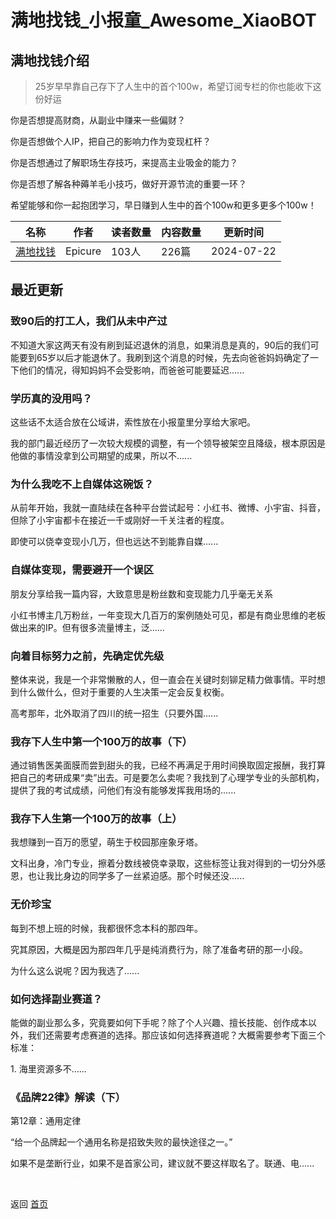 # 满地找钱_小报童_Awesome_XiaoBOT

## 满地找钱介绍
> 25岁早早靠自己存下了人生中的首个100w，希望订阅专栏的你也能收下这份好运    
    
你是否想提高财商，从副业中赚来一些偏财？    
    
你是否想做个人IP，把自己的影响力作为变现杠杆？    
    
你是否想通过了解职场生存技巧，来提高主业吸金的能力？    
    
你是否想了解各种薅羊毛小技巧，做好开源节流的重要一环？    
    
希望能够和你一起抱团学习，早日赚到人生中的首个100w和更多更多个100w！  
  


|名称|作者|读者数量|内容数量|更新时间|
|---|---|---|---|---|
|[满地找钱](https://xiaobot.net/p/diceoptimist?refer=0b133df9-27dc-423b-8101-639049001c13)|Epicure|103人|226篇|2024-07-22|

## 最近更新
### 致90后的打工人，我们从未中产过

不知道大家这两天有没有刷到延迟退休的消息，如果消息是真的，90后的我们可能要到65岁以后才能退休了。我刷到这个消息的时候，先去向爸爸妈妈确定了一下他们的情况，得知妈妈不会受影响，而爸爸可能要延迟......

### 学历真的没用吗？

这些话不太适合放在公域讲，索性放在小报童里分享给大家吧。

我的部门最近经历了一次较大规模的调整，有一个领导被架空且降级，根本原因是他做的事情没拿到公司期望的成果，所以不......

### 为什么我吃不上自媒体这碗饭？

从前年开始，我就一直陆续在各种平台尝试起号：小红书、微博、小宇宙、抖音，但除了小宇宙都卡在接近一千或刚好一千关注者的程度。

即使可以侥幸变现小几万，但也远达不到能靠自媒......

### 自媒体变现，需要避开一个误区

朋友分享给我一篇内容，大致意思是粉丝数和变现能力几乎毫无关系

小红书博主几万粉丝，一年变现大几百万的案例随处可见，都是有商业思维的老板做出来的IP。但有很多流量博主，泛......

### 向着目标努力之前，先确定优先级

整体来说，我是一个非常懒散的人，但一直会在关键时刻铆足精力做事情。平时想到什么做什么，但对于重要的人生决策一定会反复权衡。

高考那年，北外取消了四川的统一招生（只要外国......

### 我存下人生中第一个100万的故事（下）

通过销售医美面膜而尝到甜头的我，已经不再满足于用时间换取固定报酬，我打算把自己的考研成果“卖”出去。可是要怎么卖呢？我找到了心理学专业的头部机构，提供了我的考试成绩，问他们有没有能够发挥我用场的......

### 我存下人生第一个100万的故事（上）

我想赚到一百万的愿望，萌生于校园那座象牙塔。

文科出身，冷门专业，擦着分数线被侥幸录取，这些标签让我对得到的一切分外感恩，也让我比身边的同学多了一丝紧迫感。那个时候还没......

### 无价珍宝

每到不想上班的时候，我都很怀念本科的那四年。

究其原因，大概是因为那四年几乎是纯消费行为，除了准备考研的那一小段。

为什么这么说呢？因为我选了......

### 如何选择副业赛道？

能做的副业那么多，究竟要如何下手呢？除了个人兴趣、擅长技能、创作成本以外，我们还需要考虑赛道的选择。那应该如何选择赛道呢？大概需要参考下面三个标准：

1\. 海里资源多不......

### 《品牌22律》解读（下）

第12章：通用定律

“给一个品牌起一个通用名称是招致失败的最快途径之一。”

如果不是垄断行业，如果不是首家公司，建议就不要这样取名了。联通、电......


<a href="https://github.com/Reno9527/awesome-xiaobot" style="color: white; text-decoration: none;">awesome-xiaobot</a>

返回 [首页](../README.md)
